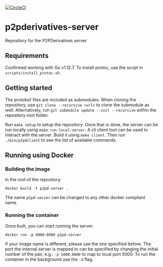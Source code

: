 [![CircleCI](https://circleci.com/gh/cryptogarageinc/p2pderivatives-server.svg?style=svg&circle-token=54264d31d871e4b527f2c942d40a821199ef45c4)](https://circleci.com/gh/cryptogarageinc/p2pderivatives-server)

# p2pderivatives-server
Repository for the P2PDerivatives server

## Requirements
Confirmed working with Go v1.12.7.
To install protoc, use the script in `scripts/install_protoc.sh`.

## Getting started

The protobuf files are included as submodules.
When cloning the repository, use `git clone --recursive <url>` to clone the submodule as well.
Alternatively, run `git submodule update --init --recursive` within the repository root folder.

Run `make setup` to setup the repository.
Once that is done, the server can be run locally using `make run-local-server`.
A cli client tool can be used to interact with the server.
Build it using `make client`.
Then run `./bin/p2pdclient` to see the list of available commands.

## Running using Docker

### Building the image

In the root of the repository:

`docker build -t p2pd-server .`

The name `p2pd-server` can be changed to any other docker compliant name.

### Running the container

Once built, you can start running the server:

`docker run -p 8080:8080 p2pd-server`

If your image name is different, please use the one specified before. 
The port the internal server is mapped to can be specified by changing the initial number of the pair, e.g.: `-p 5000:8080` to map to local port 5000.
To run the container in the background use the `-d` flag.